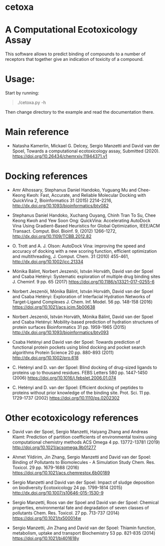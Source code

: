# cetoxa
A Computational Ecotoxicology Assay
===================================

This software allows to predict binding of compounds to a number of
receptors that together give an indication of toxicity of a compound.

Usage:
======

Start by running:

> ./cetoxa.py -h

Then change directory to the example and read the documentation there.

Main reference
==============
+ Natasha Kamerlin, Mickael G. Delcey, Sergio Manzetti and David van
  der Spoel, Towards a computational ecotoxicology assay, Submitted
  (2020). https://doi.org/10.26434/chemrxiv.11944371.v1

Docking references
==================
+ Amr Alhossary, Stephanus Daniel Handoko, Yuguang Mu and Chee-Keong Kwoh: Fast, Accurate, and Reliable Molecular Docking with QuickVina 2,  Bioinformatics 31 (2015) 2214–2216, http://dx.doi.org/10.1093/bioinformatics/btv082  

+ Stephanus Daniel Handoko, Xuchang Ouyang, Chinh Tran To Su, Chee Keong Kwoh and Yew Soon Ong: QuickVina: Accelerating AutoDock Vina Using Gradient-Based Heuristics for Global Optimization, IEEE/ACM Transact. Comput. Biol. Bioinf. 9, (2012) 1266-1272, http://dx.doi.org/10.1109/TCBB.2012.82 

+ O. Trott and A. J. Olson: AutoDock Vina: improving the speed and accuracy of docking with a new scoring function, efficient optimization and multithreading, J. Comput. Chem. 31 (2010) 455-461, http://dx.doi.org/10.1002/jcc.21334

+ Mónika Bálint, Norbert Jeszenöi, István Horváth, David van der Spoel and Csaba Hetényi: Systematic exploration of multiple drug binding sites J. Cheminf. 9 pp. 65 (2017) https://doi.org/10.1186/s13321-017-0255-6

+ Norbert Jeszenöi, Mónika Bálint, István Horváth, David van der Spoel and Csaba Hetényi: Exploration of Interfacial Hydration Networks of Target-Ligand Complexes J. Chem. Inf. Model. 56 pp. 148-158 (2016) https://doi.org/10.1021/acs.jcim.5b00638

+ Norbert Jeszenöi, István Horváth, Mónika Bálint, David van der Spoel and Csaba Hetényi: Mobility-based prediction of hydration structures of protein surfaces Bioinformatics 31 pp. 1959-1965 (2015) http://dx.doi.org/10.1093/bioinformatics/btv093

+ Csaba Hetényi and David van der Spoel: Towards prediction of functional protein pockets using blind docking and pocket search algorithms Protein Science 20 pp. 880-893 (2011) http://dx.doi.org/10.1002/pro.618

+ C. Hetényi and D. van der Spoel: Blind docking of drug-sized ligands to proteins up to thousand residues. FEBS Letters 580 pp. 1447-1450 (2006) https://doi.org/10.1016/j.febslet.2006.01.074

+ C. Hetényi and D. van der Spoel: Efficient docking of peptides to proteins without prior knowledge of the binding site. Prot. Sci. 11 pp. 1729-1737 (2002) https://doi.org/10.1110/ps.0202302

Other ecotoxicology references
==============================
+ David van der Spoel, Sergio Manzetti, Haiyang Zhang and Andreas Klamt: Prediction of partition coefficients of environmental toxins using computational chemistry methods ACS Omega 4 pp. 13772-13781 (2019) http://doi.org/10.1021/acsomega.9b01277

+ Ahmet Yildirim, Jin Zhang, Sergio Manzetti and David van der Spoel: Binding of Pollutants to Biomolecules - A Simulation Study Chem. Res. Toxicol. 29 pp. 1679-1688 (2016) https://doi.org/10.1021/acs.chemrestox.6b00189

+ Sergio Manzetti and David van der Spoel: Impact of sludge deposition on biodiversity Ecotoxicology 24 pp. 1799-1814 (2015) http://dx.doi.org/10.1007/s10646-015-1530-9

+ Sergio Manzetti, Roos van der Spoel and David van der Spoel: Chemical properties, environmental fate and degradation of seven classes of pollutants Chem. Res. Toxicol. 27 pp. 713-737 (2014) https://doi.org/10.1021/tx500014w

+ Sergio Manzetti, Jin Zhang and David van der Spoel: Thiamin function, metabolism, uptake and transport Biochemistry 53 pp. 821-835 (2014) https://doi.org/10.1021/bi401618y

